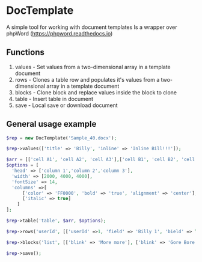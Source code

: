 # DocTemplate
A simple tool for working with document templates
Is a wrapper over phpWord (https://phpword.readthedocs.io)

## Functions
1. values - Set values from a two-dimensional array in a template document
2. rows - Clones a table row and populates it's values from a two-dimensional array in a template document
3. blocks - Clone block and replace values inside the block to clone
4. table - Insert table in document
5. save - Local save or download document

## General usage example
```php
$rep = new DocTemplate('Sample_40.docx');

$rep->values(['title' => 'Billy', 'inline' => 'Inline Bill!!!']);

$arr = [['cell A1', 'cell A2', 'cell A3'],['cell B1', 'cell B2', 'cell B3']];
$options = [
  'head' => ['column 1','column 2','column 3'],
  'width' => [2000, 4000, 4000],
  'fontSize' => 14,
  'columns' =>[
      ['color' => 'FF0000', 'bold' => 'true', 'alignment' => 'center'],
      ['italic' => true]
    ]
];

$rep->table('table', $arr, $options);

$rep->rows('userId', [['userId' =>1, 'field' => 'Billy 1', 'bield' => True], ['userId' =>10, 'field' => 'Bill!!!', 'bield' => 'Maugli']]);

$rep->blocks('list', [['blink' => 'More more'], ['blink' => 'Gore Bore'], ['blink' => 'Mole Kole'], ]);

$rep->save();
```
